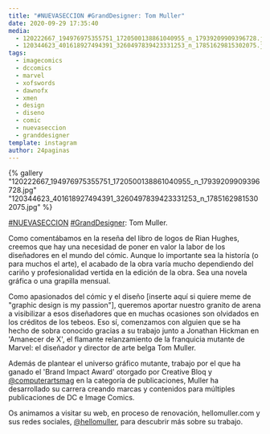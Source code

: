 ```yaml
---
title: "#NUEVASECCION #GrandDesigner: Tom Muller"
date: 2020-09-29 17:35:40
media: 
  - 120222667_194976975355751_1720500138861040955_n_17939209909396728.jpg
  - 120344623_401618927494391_3260497839423331253_n_17851629815302075.jpg
tags: 
  - imagecomics
  - dccomics
  - marvel
  - xofswords
  - dawnofx
  - xmen
  - design
  - diseno
  - comic
  - nuevaseccion
  - granddesigner
template: instagram
author: 24paginas
---
```


{% gallery "120222667_194976975355751_1720500138861040955_n_17939209909396728.jpg" "120344623_401618927494391_3260497839423331253_n_17851629815302075.jpg" %}

[#NUEVASECCION](/tags/nuevaseccion) [#GrandDesigner](/tags/granddesigner): Tom Muller.

Como comentábamos en la reseña del libro de logos de Rian Hughes, creemos que hay una necesidad de poner en valor la labor de los diseñadores en el mundo del cómic. Aunque lo importante sea la historía (o para muchos el arte), el acabado de la obra varía mucho dependiendo del cariño y profesionalidad vertida en la edición de la obra. Sea una novela gráfica o una grapilla mensual.

Como apasionados del cómic y el diseño [inserte aquí si quiere meme de "graphic design is my passion"], queremos aportar nuestro granito de arena a visibilizar a esos diseñadores que en muchas ocasiones son olvidados en los créditos de los tebeos. Eso sí, comenzamos con alguien que se ha hecho de sobra conocido gracias a su trabajo junto a Jonathan Hickman en 'Amanecer de X', el flamante relanzamiento de la franquicia mutante de Marvel: el diseñador y director de arte belga Tom Muller.

Además de plantear el universo gráfico mutante, trabajo por el que ha ganado el 'Brand Impact Award' otorgado por Creative Bloq y [@computerartsmag](https://instagram.com/computerartsmag) en la categoría de publicaciones, Muller ha desarrollado su carrera creando marcas y contenidos para múltiples publicaciones de DC e Image Comics.

Os animamos a visitar su web, en proceso de renovación, hellomuller.com y sus redes sociales, [@hellomuller](https://instagram.com/hellomuller), para descubrir más sobre su trabajo.
